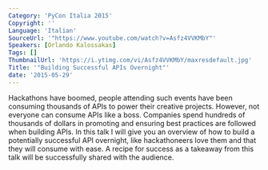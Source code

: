 ```yaml
---
Category: 'PyCon Italia 2015'
Copyright: ''
Language: 'Italian'
SourceUrl: '"https://www.youtube.com/watch?v=Asfz4VVKMbY"'
Speakers: [Orlando Kalossakas]
Tags: []
ThumbnailUrl: 'https://i.ytimg.com/vi/Asfz4VVKMbY/maxresdefault.jpg'
Title: '"Building Successful APIs Overnight"'
date: '2015-05-29'
---
```

Hackathons have boomed, people attending such events have been consuming thousands of APIs to power their creative projects. However, not everyone can consume APIs like a boss. Companies spend hundreds of thousands of dollars in promoting and ensuring best practices are followed when building APIs.
In this talk I will give you an overview of how to build a potentially successful API overnight, like hackathoneers love them and that they will consume with ease.
A recipe for success as a takeaway from this talk will be successfully shared with the audience.
